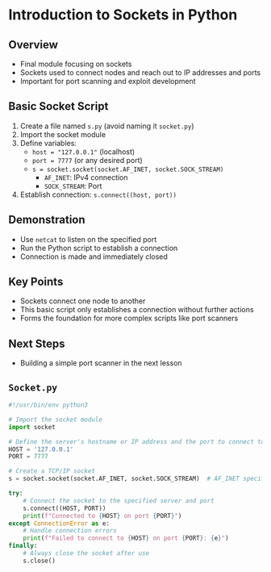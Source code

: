 # Introduction to Sockets in Python

## Overview

- Final module focusing on sockets
- Sockets used to connect nodes and reach out to IP addresses and ports
- Important for port scanning and exploit development

## Basic Socket Script

1. Create a file named `s.py` (avoid naming it `socket.py`)
2. Import the socket module
3. Define variables:
   - `host = "127.0.0.1"` (localhost)
   - `port = 7777` (or any desired port)
   - `s = socket.socket(socket.AF_INET, socket.SOCK_STREAM)`
     - `AF_INET`: IPv4 connection
     - `SOCK_STREAM`: Port
4. Establish connection: `s.connect((host, port))`

## Demonstration

- Use `netcat` to listen on the specified port
- Run the Python script to establish a connection
- Connection is made and immediately closed

## Key Points

- Sockets connect one node to another
- This basic script only establishes a connection without further actions
- Forms the foundation for more complex scripts like port scanners

## Next Steps

- Building a simple port scanner in the next lesson

## `Socket.py`

```python
#!/usr/bin/env python3

# Import the socket module
import socket

# Define the server's hostname or IP address and the port to connect to
HOST = '127.0.0.1'
PORT = 7777

# Create a TCP/IP socket
s = socket.socket(socket.AF_INET, socket.SOCK_STREAM)  # AF_INET specifies IPv4, SOCK_STREAM specifies a TCP connection

try:
    # Connect the socket to the specified server and port
    s.connect((HOST, PORT))
    print(f"Connected to {HOST} on port {PORT}")
except ConnectionError as e:
    # Handle connection errors
    print(f"Failed to connect to {HOST} on port {PORT}: {e}")
finally:
    # Always close the socket after use
    s.close()
```
